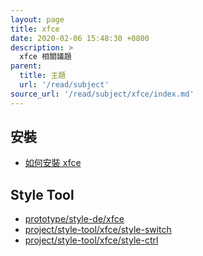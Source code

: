 ```yaml
---
layout: page
title: xfce
date: 2020-02-06 15:48:30 +0800
description: >
  xfce 相關議題
parent:
  title: 主題
  url: '/read/subject'
source_url: '/read/subject/xfce/index.md'
---
```



## 安裝

* [如何安裝 xfce](install-xfce)


## Style Tool

* [prototype/style-de/xfce](https://github.com/samwhelp/play-ubuntu-18.04-plan/tree/master/prototype/style-de/xfce)
* [project/style-tool/xfce/style-switch](https://github.com/samwhelp/play-ubuntu-18.04-plan/tree/master/project/style-tool/xfce/style-switch)
* [project/style-tool/xfce/style-ctrl](https://github.com/samwhelp/play-ubuntu-18.04-plan/tree/master/project/style-tool/xfce/style-ctrl)

